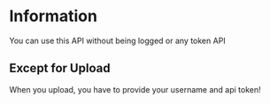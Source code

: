 # Information

You can use this API without being logged or any token API

## Except for Upload

When you upload, you have to provide your username and api token!